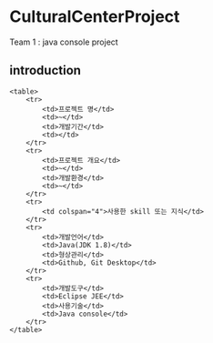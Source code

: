 # CulturalCenterProject
Team 1 : java console project

## introduction

    <table>
        <tr>
            <td>프로젝트 명</td>
            <td>~</td>
            <td>개발기간</td>
            <td></td>
        </tr>
        <tr>
            <td>프로젝트 개요</td>
            <td>~</td>
            <td>개발환경</td>
            <td>~</td>
        </tr>
        <tr>
            <td colspan="4">사용한 skill 또는 지식</td>
        </tr>
        <tr>
            <td>개발언어</td>
            <td>Java(JDK 1.8)</td>
            <td>형상관리</td>
            <td>Github, Git Desktop</td>
        </tr>
        <tr>
            <td>개발도구</td>
            <td>Eclipse JEE</td>
            <td>사용기술</td>
            <td>Java console</td>
        </tr>
    </table>
